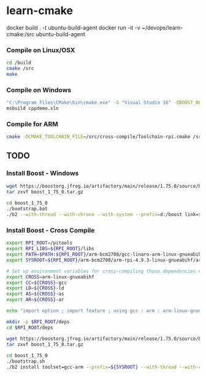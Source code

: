 # learn-cmake


docker build . -t ubuntu-build-agent
docker run -it -v ~/devops/learn-cmake:/src ubuntu-build-agent

### Compile on Linux/OSX
```bash
cd /build
cmake /src
make
```

### Compile on Windows
```bash
"C:\Program Files\CMake\bin\cmake.exe" -G "Visual Studio 16" -DBOOST_ROOT=D:\boost ..
msbuild cppdemo.sln
```

### Compile for ARM
```bash
cmake -DCMAKE_TOOLCHAIN_FILE=/src/cross-compile/Toolchain-rpi.cmake /src
```

## TODO

### Install Boost - Windows
```bash
wget https://boostorg.jfrog.io/artifactory/main/release/1.75.0/source/boost_1_75_0.tar.gz
tar zxvf boost_1_75_0.tar.gz
  
cd boost_1_75_0
./bootstrap.bat
./b2 --with-thread --with-chrono --with-system --prefix=d:/boost link=shared variant=release threading=multi install
```

### Install Boost - Cross Compile
```bash
export RPI_ROOT=/pitools
export RPI_LIBS=${RPI_ROOT}/libs
export PATH=$PATH:${RPI_ROOT}/arm-bcm2708/gcc-linaro-arm-linux-gnueabihf-raspbian-x64/bin
export SYSROOT=${RPI_ROOT}/arm-bcm2708/arm-rpi-4.9.3-linux-gnueabihf/arm-linux-gnueabihf/sysroot

# Set up environment variables for cross-compiling those dependencies not using CMake.
export CROSS=arm-linux-gnueabihf
export CC=${CROSS}-gcc
export LD=${CROSS}-ld
export AS=${CROSS}-as
export AR=${CROSS}-ar

echo "import option ; import feature ; using gcc : arm : arm-linux-gnueabihf-g++ ;" > ~/user-config.jam

mkdir -p $RPI_ROOT/deps
cd $RPI_ROOT/deps

wget https://boostorg.jfrog.io/artifactory/main/release/1.75.0/source/boost_1_75_0.tar.gz
tar zxvf boost_1_75_0.tar.gz
  
cd boost_1_75_0
./bootstrap.sh
./b2 install toolset=gcc-arm --prefix=${SYSROOT} --with-thread --with-chrono --with-system --stagedir=. stage
```
